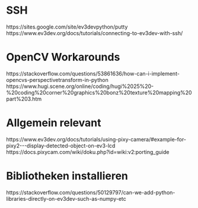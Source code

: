 
<h1>SSH</h1>
https://sites.google.com/site/ev3devpython/putty
https://www.ev3dev.org/docs/tutorials/connecting-to-ev3dev-with-ssh/

<h1>OpenCV Workarounds</h1>
https://stackoverflow.com/questions/53861636/how-can-i-implement-opencvs-perspectivetransform-in-python
https://www.hugi.scene.org/online/coding/hugi%2025%20-%20coding%20corner%20graphics%20bonz%20texture%20mapping%20part%203.htm

<h1>Allgemein relevant</h1>
https://www.ev3dev.org/docs/tutorials/using-pixy-camera/#example-for-pixy2---display-detected-object-on-ev3-lcd
https://docs.pixycam.com/wiki/doku.php?id=wiki:v2:porting_guide

<h1>Bibliotheken installieren</h1>
https://stackoverflow.com/questions/50129797/can-we-add-python-libraries-directly-on-ev3dev-such-as-numpy-etc
